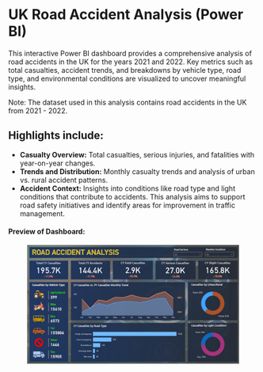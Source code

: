 # UK Road Accident Analysis (Power BI)

This interactive Power BI dashboard provides a comprehensive analysis of road accidents in the UK for the years 2021 and 2022. Key metrics such as total casualties, accident trends, and breakdowns by vehicle type, road type, and environmental conditions are visualized to uncover meaningful insights.

Note: The dataset used in this analysis contains road accidents in the UK from 2021 - 2022.

## Highlights include:

- **Casualty Overview:** Total casualties, serious injuries, and fatalities with year-on-year changes.
- **Trends and Distribution:** Monthly casualty trends and analysis of urban vs. rural accident patterns.
- **Accident Context:** Insights into conditions like road type and light conditions that contribute to accidents. This analysis aims to support road safety initiatives and identify areas for improvement in traffic management.

#### Preview of Dashboard:
<p align="center">
    <img src="Road_Accident_Dashboard_Thumbnail.jpg" alt="UK Road Accidents Dashboard Preview" width="85%">
</p>
